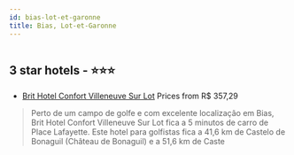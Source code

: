 ```yaml
---
id: bias-lot-et-garonne
title: Bias, Lot-et-Garonne
---
```


<center><img src="https://i.travelapi.com/hotels/10000000/9150000/9145600/9145534/6d1aeaf6_z.jpg" alt="" /></center>


##  3 star hotels - ⭐️⭐️⭐️

-    [Brit Hotel Confort Villeneuve Sur Lot](https://www.hurb.com/br/aud/https://www.hurb.com/br/hotels/biasit-hotel-confort-villeneuve-sur-lot-HT-P373?cmp=18055) Prices from R$ 357,29
   > Perto de um campo de golfe e com excelente localização em Bias, Brit Hotel Confort Villeneuve Sur Lot fica a 5 minutos de carro de Place Lafayette.  Este hotel para golfistas fica a 41,6 km de Castelo de Bonaguil (Château de Bonaguil) e a 51,6 km de Caste

